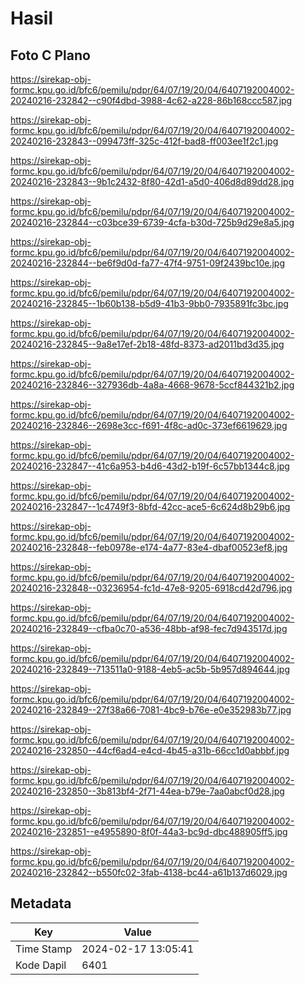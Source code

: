 # Hasil

## Foto C Plano

https://sirekap-obj-formc.kpu.go.id/bfc6/pemilu/pdpr/64/07/19/20/04/6407192004002-20240216-232842--c90f4dbd-3988-4c62-a228-86b168ccc587.jpg

https://sirekap-obj-formc.kpu.go.id/bfc6/pemilu/pdpr/64/07/19/20/04/6407192004002-20240216-232843--099473ff-325c-412f-bad8-ff003ee1f2c1.jpg

https://sirekap-obj-formc.kpu.go.id/bfc6/pemilu/pdpr/64/07/19/20/04/6407192004002-20240216-232843--9b1c2432-8f80-42d1-a5d0-406d8d89dd28.jpg

https://sirekap-obj-formc.kpu.go.id/bfc6/pemilu/pdpr/64/07/19/20/04/6407192004002-20240216-232844--c03bce39-6739-4cfa-b30d-725b9d29e8a5.jpg

https://sirekap-obj-formc.kpu.go.id/bfc6/pemilu/pdpr/64/07/19/20/04/6407192004002-20240216-232844--be6f9d0d-fa77-47f4-9751-09f2439bc10e.jpg

https://sirekap-obj-formc.kpu.go.id/bfc6/pemilu/pdpr/64/07/19/20/04/6407192004002-20240216-232845--1b60b138-b5d9-41b3-9bb0-7935891fc3bc.jpg

https://sirekap-obj-formc.kpu.go.id/bfc6/pemilu/pdpr/64/07/19/20/04/6407192004002-20240216-232845--9a8e17ef-2b18-48fd-8373-ad2011bd3d35.jpg

https://sirekap-obj-formc.kpu.go.id/bfc6/pemilu/pdpr/64/07/19/20/04/6407192004002-20240216-232846--327936db-4a8a-4668-9678-5ccf844321b2.jpg

https://sirekap-obj-formc.kpu.go.id/bfc6/pemilu/pdpr/64/07/19/20/04/6407192004002-20240216-232846--2698e3cc-f691-4f8c-ad0c-373ef6619629.jpg

https://sirekap-obj-formc.kpu.go.id/bfc6/pemilu/pdpr/64/07/19/20/04/6407192004002-20240216-232847--41c6a953-b4d6-43d2-b19f-6c57bb1344c8.jpg

https://sirekap-obj-formc.kpu.go.id/bfc6/pemilu/pdpr/64/07/19/20/04/6407192004002-20240216-232847--1c4749f3-8bfd-42cc-ace5-6c624d8b29b6.jpg

https://sirekap-obj-formc.kpu.go.id/bfc6/pemilu/pdpr/64/07/19/20/04/6407192004002-20240216-232848--feb0978e-e174-4a77-83e4-dbaf00523ef8.jpg

https://sirekap-obj-formc.kpu.go.id/bfc6/pemilu/pdpr/64/07/19/20/04/6407192004002-20240216-232848--03236954-fc1d-47e8-9205-6918cd42d796.jpg

https://sirekap-obj-formc.kpu.go.id/bfc6/pemilu/pdpr/64/07/19/20/04/6407192004002-20240216-232849--cfba0c70-a536-48bb-af98-fec7d943517d.jpg

https://sirekap-obj-formc.kpu.go.id/bfc6/pemilu/pdpr/64/07/19/20/04/6407192004002-20240216-232849--713511a0-9188-4eb5-ac5b-5b957d894644.jpg

https://sirekap-obj-formc.kpu.go.id/bfc6/pemilu/pdpr/64/07/19/20/04/6407192004002-20240216-232849--27f38a66-7081-4bc9-b76e-e0e352983b77.jpg

https://sirekap-obj-formc.kpu.go.id/bfc6/pemilu/pdpr/64/07/19/20/04/6407192004002-20240216-232850--44cf6ad4-e4cd-4b45-a31b-66cc1d0abbbf.jpg

https://sirekap-obj-formc.kpu.go.id/bfc6/pemilu/pdpr/64/07/19/20/04/6407192004002-20240216-232850--3b813bf4-2f71-44ea-b79e-7aa0abcf0d28.jpg

https://sirekap-obj-formc.kpu.go.id/bfc6/pemilu/pdpr/64/07/19/20/04/6407192004002-20240216-232851--e4955890-8f0f-44a3-bc9d-dbc488905ff5.jpg

https://sirekap-obj-formc.kpu.go.id/bfc6/pemilu/pdpr/64/07/19/20/04/6407192004002-20240216-232842--b550fc02-3fab-4138-bc44-a61b137d6029.jpg


## Metadata

| Key        | Value               |
| ---------- | ------------------- |
| Time Stamp | 2024-02-17 13:05:41 |
| Kode Dapil | 6401                |



